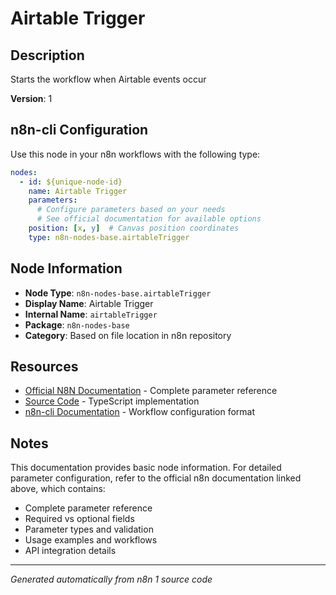 # Airtable Trigger

## Description

Starts the workflow when Airtable events occur

**Version**: 1

## n8n-cli Configuration

Use this node in your n8n workflows with the following type:

```yaml
nodes:
  - id: ${unique-node-id}
    name: Airtable Trigger
    parameters:
      # Configure parameters based on your needs
      # See official documentation for available options
    position: [x, y]  # Canvas position coordinates
    type: n8n-nodes-base.airtableTrigger
```

## Node Information

- **Node Type**: `n8n-nodes-base.airtableTrigger`
- **Display Name**: Airtable Trigger
- **Internal Name**: `airtableTrigger`
- **Package**: `n8n-nodes-base`
- **Category**: Based on file location in n8n repository

## Resources

- [Official N8N Documentation](https://docs.n8n.io/integrations/builtin/app-nodes/n8n-nodes-base.airtabletrigger/) - Complete parameter reference
- [Source Code](https://github.com/n8n-io/n8n/blob/master/packages/nodes-base/nodes/Airtable/AirtableTrigger.node.ts) - TypeScript implementation
- [n8n-cli Documentation](https://github.com/edenreich/n8n-cli) - Workflow configuration format

## Notes

This documentation provides basic node information. For detailed parameter configuration, 
refer to the official n8n documentation linked above, which contains:

- Complete parameter reference
- Required vs optional fields
- Parameter types and validation
- Usage examples and workflows
- API integration details

---
*Generated automatically from n8n 1 source code*
